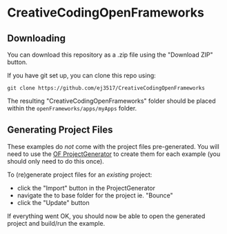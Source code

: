 # CreativeCodingOpenFrameworks

## Downloading

You can download this repository as a .zip file using the "Download ZIP" button.

If you have git set up, you can clone this repo using:

    git clone https://github.com/ej3517/CreativeCodingOpenFrameworks

The resulting "CreativeCodingOpenFrameworks" folder should be placed within the `openFrameworks/apps/myApps` folder.

## Generating Project Files

These examples do _not_ come with the project files pre-generated. You will need to use the [OF ProjectGenerator](http://openframeworks.cc/learning/01_basics/create_a_new_project) to create them for each example (you should only need to do this once).

To (re)generate project files for an _existing_ project:

- click the "Import" button in the ProjectGenerator
- navigate the to base folder for the project ie. "Bounce"
- click the "Update" button

If everything went OK, you should now be able to open the generated project and build/run the example.
